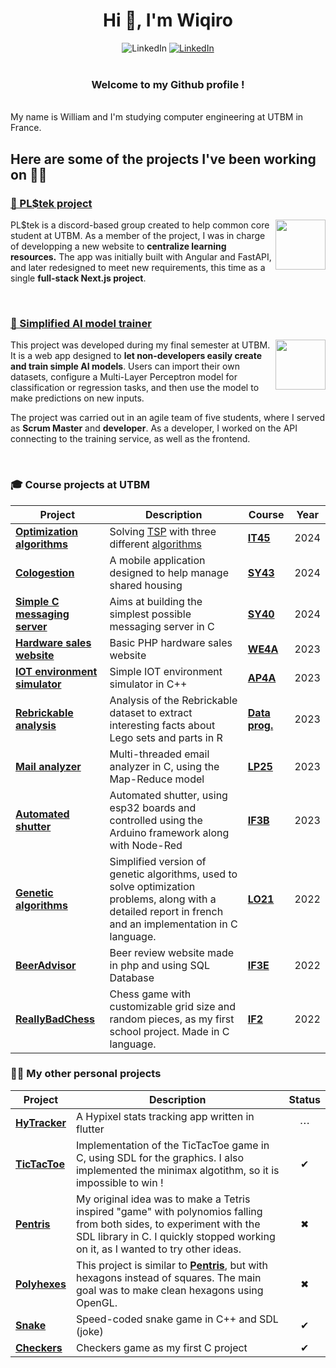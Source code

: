 <h1 align="center">Hi 👋, I'm Wiqiro</h1>
<div align="center">
  <img src="https://img.shields.io/badge/wiqiro-7289DA?style=for-the-badge&logo=discord&logoColor=white" alt="LinkedIn"/>
  <a href="https://www.linkedin.com/in/william-imbert-52966526a/">
      <img src="https://img.shields.io/badge/William Imbert-0077B5?style=for-the-badge&logo=linkedin&logoColor=white" alt="LinkedIn"/>
  </a>
</div>

<br>
<h3 align="center">Welcome to my Github profile !</h3>
<br>
My name is William and I'm studying computer engineering at UTBM in France.

## Here are some of the projects I've been working on 💁‍♂️

### [🍉 PL$tek project](https://github.com/PLStek)

<a href="https://github.com/PLStek">
  <img src="https://github.com/Wiqiro/Wiqiro/assets/85551152/b9327fb9-fb6b-4050-8bd8-1e6159a0176c" align="right" height="80">
</a>

PL$tek is a discord-based group created to help common core student at UTBM.
As a member of the project, I was in charge of developping a new website to **centralize learning resources.**
The app was initially built with Angular and FastAPI, and later redesigned to meet new requirements, this time as a single **full-stack Next.js project**.

<br>



### [🤖 Simplified AI model trainer](https://github.com/DE50-AI-Training)

<a href="https://github.com/DE50-AI-Training">
  <img src="https://github.com/user-attachments/assets/42d8d282-0d91-4fe0-a997-8d80bd276bed" align="right" height="80">
</a>

This project was developed during my final semester at UTBM. It is a web app designed to **let non-developers easily create and train simple AI models**.
Users can import their own datasets, configure a Multi-Layer Perceptron model for classification or regression tasks, and then use the model to make predictions on new inputs.

The project was carried out in an agile team of five students, where I served as **Scrum Master** and **developer**. As a developer, I worked on the API connecting to the training service, as well as the frontend.

<br>

### 🎓 Course projects at UTBM
|Project|Description|Course|Year|
|---|---|---|---|
| [**Optimization algorithms**](https://github.com/Wiqiro/IT45-optimization-algorithms) | Solving [TSP](# "Travelling salesman problem") with three different [algorithms](# 'Little, Tabu search, Genetic algorithm') | [**IT45**](# "Optimisation et recherche opérationnelle") | 2024 |
| [**Cologestion**](https://github.com/Wiqiro/SY43-cologestion) | A mobile application designed to help manage shared housing | [**SY43**](# "Android development") | 2024 |
| [**Simple C messaging server**](https://github.com/Wiqiro/SY40-messaging-server) | Aims at building the simplest possible messaging server in C | [**SY40**](# "Principe des systèmes d'exploitation et programmation système sous Linux") | 2024 |
| [**Hardware sales website**](https://github.com/Wiqiro/WE4E-Project-Hardware-Sales) | Basic PHP hardware sales website | [**WE4A**](# "Technologie et programmation Web") | 2023 |
| [**IOT environment simulator**](https://github.com/Wiqiro/TD-AP4A) | Simple IOT environment simulator in C++ | [**AP4A**](# "Programmation Orientée Objet: Concepts fondamentaux et mise en pratique avec le langage C++") | 2023 |
| [**Rebrickable analysis**](https://github.com/Wiqiro/Rebrickable-analysis) | Analysis of the Rebrickable dataset to extract interesting facts about Lego sets and parts in R | [**Data prog.**](# "Data programming with R") | 2023 |
| [**Mail analyzer**](https://github.com/Wiqiro/LP25-Project-Mail-Analyzer) | Multi-threaded email analyzer in C, using the Map-Reduce model | [**LP25**](# "Système d'exploitation Linux et programmation système en langage C") | 2023 |
| [**Automated shutter**](https://github.com/Wiqiro/IF3B-Project-Automated-Shutter) | Automated shutter, using esp32 boards and controlled using the Arduino framework along with Node-Red | [**IF3B**](# "Informatique pratique") | 2023 |
| [**Genetic algorithms**](https://github.com/Wiqiro/LO21-Project) | Simplified version of genetic algorithms, used to solve optimization problems, along with a detailed report in french and an implementation in C language. | [**LO21**](# "Algorithmique et programmation : niveau II") | 2022 |
| [**BeerAdvisor**](https://github.com/Wiqiro/IF3E-Project-BeerAdvisor) | Beer review website made in php and using SQL Database | [**IF3E**](# "Introducting to databases") | 2022 |
| [**ReallyBadChess**](https://github.com/Wiqiro/IF2-Project-ReallyBadChess) | Chess game with customizable grid size and random pieces, as my first school project. Made in C language.| [**IF2**](# "Algorithmique et programmation : niveau I") | 2022 |

### 💁‍♂️ My other personal projects

|Project|Description|Status|
|---|---|:---:|
| [**HyTracker**](https://github.com/Wiqiro/HyTracker) | A Hypixel stats tracking app written in flutter |⋯|
| [**TicTacToe**](https://github.com/Wiqiro/TicTacToe-SDL) | Implementation of the TicTacToe game in C, using SDL for the graphics. I also implemented the minimax algotithm, so it is impossible to win !|✔|
| [**Pentris**](https://github.com/Wiqiro/Pentris) | My original idea was to make a Tetris inspired "game" with polynomios falling from both sides, to experiment with the SDL library in C. I quickly stopped working on it, as I wanted to try other ideas. |✖|
| [**Polyhexes**](https://github.com/Wiqiro/polyhexes) | This project is similar to [**Pentris**](https://github.com/Wiqiro/Pentris), but with hexagons instead of squares. The main goal was to make clean hexagons using OpenGL. |✖|
| [**Snake**](https://github.com/Wiqiro/SDL-snake) | Speed-coded snake game in C++ and SDL (joke) |✔|
| [**Checkers**](https://github.com/Wiqiro/Checkers) | Checkers game as my first C project |✔|

